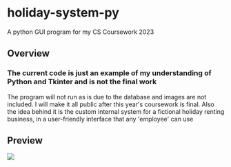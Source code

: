 # holiday-system-py
A python GUI program for my CS Coursework 2023

Overview
---------

### The current code is just an example of my understanding of Python and Tkinter and is not the final work

The program will not run as is due to the database and images are not included. I will make it all public after this year's coursework is final. Also the idea behind it is the custom internal system for a fictional holiday renting business, in a user-friendly interface that any 'employee' can use



Preview
-----------
![](https://i.imgur.com/7PIn9VK.png)
